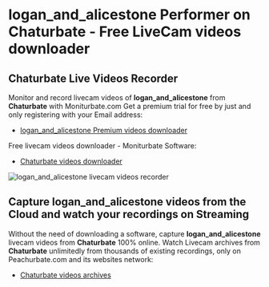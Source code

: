 # logan_and_alicestone Performer on Chaturbate - Free LiveCam videos downloader

## Chaturbate Live Videos Recorder

Monitor and record livecam videos of **logan_and_alicestone** from **Chaturbate** with Moniturbate.com
Get a premium trial for free by just and only registering with your Email address:
* [logan_and_alicestone Premium videos downloader](https://moniturbate.com/request-demo-licence-key.html)

Free livecam videos downloader - Moniturbate Software:
* [Chaturbate videos downloader](https://moniturbate.com/moniturbate-download-software.html)

![logan_and_alicestone livecam videos recorder](https://peachurnet.com/templates/moniturbate-software.png)


## Capture logan_and_alicestone videos from the Cloud and watch your recordings on Streaming

Without the need of downloading a software, capture **logan_and_alicestone** livecam videos from **Chaturbate** 100% online.
Watch Livecam archives from **Chaturbate** unlimitedly from thousands of existing recordings, only on Peachurbate.com and its websites network:
* [Chaturbate videos archives](https://peachurnet.com/)
